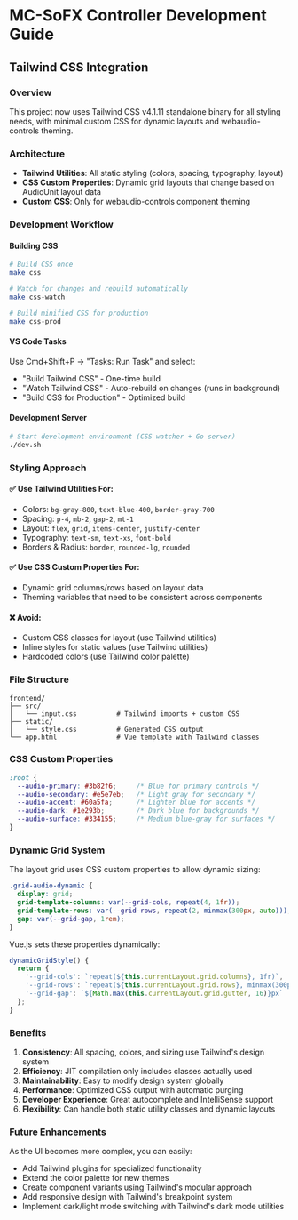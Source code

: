 # MC-SoFX Controller Development Guide

## Tailwind CSS Integration

### Overview
This project now uses Tailwind CSS v4.1.11 standalone binary for all styling needs, with minimal custom CSS for dynamic layouts and webaudio-controls theming.

### Architecture
- **Tailwind Utilities**: All static styling (colors, spacing, typography, layout)
- **CSS Custom Properties**: Dynamic grid layouts that change based on AudioUnit layout data
- **Custom CSS**: Only for webaudio-controls component theming

### Development Workflow

#### Building CSS
```bash
# Build CSS once
make css

# Watch for changes and rebuild automatically
make css-watch

# Build minified CSS for production
make css-prod
```

#### VS Code Tasks
Use Cmd+Shift+P → "Tasks: Run Task" and select:
- "Build Tailwind CSS" - One-time build
- "Watch Tailwind CSS" - Auto-rebuild on changes (runs in background)
- "Build CSS for Production" - Optimized build

#### Development Server
```bash
# Start development environment (CSS watcher + Go server)
./dev.sh
```

### Styling Approach

#### ✅ Use Tailwind Utilities For:
- Colors: `bg-gray-800`, `text-blue-400`, `border-gray-700`
- Spacing: `p-4`, `mb-2`, `gap-2`, `mt-1`
- Layout: `flex`, `grid`, `items-center`, `justify-center`
- Typography: `text-sm`, `text-xs`, `font-bold`
- Borders & Radius: `border`, `rounded-lg`, `rounded`

#### ✅ Use CSS Custom Properties For:
- Dynamic grid columns/rows based on layout data
- Theming variables that need to be consistent across components

#### ❌ Avoid:
- Custom CSS classes for layout (use Tailwind utilities)
- Inline styles for static values (use Tailwind utilities)
- Hardcoded colors (use Tailwind color palette)

### File Structure
```
frontend/
├── src/
│   └── input.css          # Tailwind imports + custom CSS
├── static/
│   └── style.css          # Generated CSS output
└── app.html               # Vue template with Tailwind classes
```

### CSS Custom Properties
```css
:root {
  --audio-primary: #3b82f6;     /* Blue for primary controls */
  --audio-secondary: #e5e7eb;   /* Light gray for secondary */
  --audio-accent: #60a5fa;      /* Lighter blue for accents */
  --audio-dark: #1e293b;        /* Dark blue for backgrounds */
  --audio-surface: #334155;     /* Medium blue-gray for surfaces */
}
```

### Dynamic Grid System
The layout grid uses CSS custom properties to allow dynamic sizing:
```css
.grid-audio-dynamic {
  display: grid;
  grid-template-columns: var(--grid-cols, repeat(4, 1fr));
  grid-template-rows: var(--grid-rows, repeat(2, minmax(300px, auto)));
  gap: var(--grid-gap, 1rem);
}
```

Vue.js sets these properties dynamically:
```javascript
dynamicGridStyle() {
  return {
    '--grid-cols': `repeat(${this.currentLayout.grid.columns}, 1fr)`,
    '--grid-rows': `repeat(${this.currentLayout.grid.rows}, minmax(300px, auto))`,
    '--grid-gap': `${Math.max(this.currentLayout.grid.gutter, 16)}px`
  };
}
```

### Benefits
1. **Consistency**: All spacing, colors, and sizing use Tailwind's design system
2. **Efficiency**: JIT compilation only includes classes actually used
3. **Maintainability**: Easy to modify design system globally
4. **Performance**: Optimized CSS output with automatic purging
5. **Developer Experience**: Great autocomplete and IntelliSense support
6. **Flexibility**: Can handle both static utility classes and dynamic layouts

### Future Enhancements
As the UI becomes more complex, you can easily:
- Add Tailwind plugins for specialized functionality
- Extend the color palette for new themes
- Create component variants using Tailwind's modular approach
- Add responsive design with Tailwind's breakpoint system
- Implement dark/light mode switching with Tailwind's dark mode utilities
